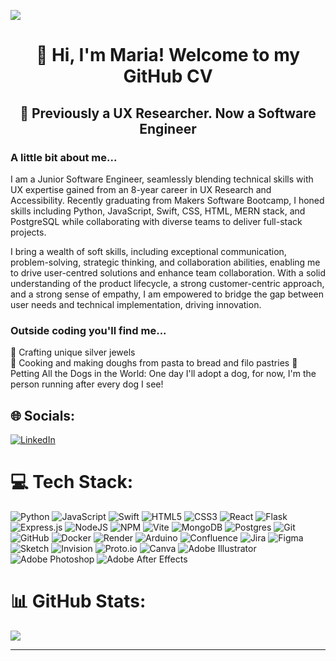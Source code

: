 [![](https://visitcount.itsvg.in/api?id=Maria-Basia&icon=0&color=10)](https://visitcount.itsvg.in)

<h1 align="center"> 💫 Hi, I'm Maria! Welcome to my GitHub CV </h1>

<h2 align="center"> 🦄 Previously a UX Researcher. Now a Software Engineer </h2>

### A little bit about me...

I am a Junior Software Engineer, seamlessly blending technical skills with UX expertise gained from an 8-year career in UX Research and Accessibility. Recently graduating from Makers Software Bootcamp, I honed skills including Python, JavaScript, Swift, CSS, HTML, MERN stack, and PostgreSQL while collaborating with diverse teams to deliver full-stack projects.

I bring a wealth of soft skills, including exceptional communication, problem-solving, strategic thinking, and collaboration abilities, enabling me to drive user-centred solutions and enhance team collaboration. With a solid understanding of the product lifecycle, a strong customer-centric approach, and a strong sense of empathy, I am empowered to bridge the gap between user needs and technical implementation, driving innovation.

### Outside coding you'll find me...

💍 Crafting unique silver jewels <br>
🍞 Cooking and making doughs from pasta to bread and filo pastries
🐶 Petting All the Dogs in the World: One day I'll adopt a dog, for now, I'm the person running after every dog I see!


## 🌐 Socials:
[![LinkedIn](https://img.shields.io/badge/LinkedIn-%230077B5.svg?logo=linkedin&logoColor=white)](https://www.linkedin.com/in/maria-basia) 

# 💻 Tech Stack:
![Python](https://img.shields.io/badge/python-3670A0?style=flat&logo=python&logoColor=ffdd54) ![JavaScript](https://img.shields.io/badge/javascript-%23323330.svg?style=flat&logo=javascript&logoColor=%23F7DF1E) ![Swift](https://img.shields.io/badge/swift-F54A2A?style=flat&logo=swift&logoColor=white) ![HTML5](https://img.shields.io/badge/html5-%23E34F26.svg?style=flat&logo=html5&logoColor=white) ![CSS3](https://img.shields.io/badge/css3-%231572B6.svg?style=flat&logo=css3&logoColor=white) ![React](https://img.shields.io/badge/react-%2320232a.svg?style=flat&logo=react&logoColor=%2361DAFB) ![Flask](https://img.shields.io/badge/flask-%23000.svg?style=flat&logo=flask&logoColor=white) ![Express.js](https://img.shields.io/badge/express.js-%23404d59.svg?style=flat&logo=express&logoColor=%2361DAFB) ![NodeJS](https://img.shields.io/badge/node.js-6DA55F?style=flat&logo=node.js&logoColor=white) ![NPM](https://img.shields.io/badge/NPM-%23CB3837.svg?style=flat&logo=npm&logoColor=white) ![Vite](https://img.shields.io/badge/vite-%23646CFF.svg?style=flat&logo=vite&logoColor=white) ![MongoDB](https://img.shields.io/badge/MongoDB-%234ea94b.svg?style=flat&logo=mongodb&logoColor=white) ![Postgres](https://img.shields.io/badge/postgres-%23316192.svg?style=flat&logo=postgresql&logoColor=white) ![Git](https://img.shields.io/badge/git-%23F05033.svg?style=flat&logo=git&logoColor=white) ![GitHub](https://img.shields.io/badge/github-%23121011.svg?style=flat&logo=github&logoColor=white) ![Docker](https://img.shields.io/badge/docker-%230db7ed.svg?style=flat&logo=docker&logoColor=white) ![Render](https://img.shields.io/badge/Render-%46E3B7.svg?style=flat&logo=render&logoColor=white) ![Arduino](https://img.shields.io/badge/-Arduino-00979D?style=flat&logo=Arduino&logoColor=white)  ![Confluence](https://img.shields.io/badge/confluence-%23172BF4.svg?style=flat&logo=confluence&logoColor=white) ![Jira](https://img.shields.io/badge/jira-%230A0FFF.svg?style=flat&logo=jira&logoColor=white) ![Figma](https://img.shields.io/badge/figma-%23F24E1E.svg?style=flat&logo=figma&logoColor=white) ![Sketch](https://img.shields.io/badge/Sketch-FFB387?style=flat&logo=sketch&logoColor=black) ![Invision](https://img.shields.io/badge/invision-FF3366?style=flat&logo=invision&logoColor=white) ![Proto.io](https://img.shields.io/badge/Proto.io-161637?style=flat&logo=proto.io&logoColor=00e5ff) ![Canva](https://img.shields.io/badge/Canva-%2300C4CC.svg?style=flat&logo=Canva&logoColor=white) ![Adobe Illustrator](https://img.shields.io/badge/adobe%20illustrator-%23FF9A00.svg?style=flat&logo=adobe%20illustrator&logoColor=white) ![Adobe Photoshop](https://img.shields.io/badge/adobe%20photoshop-%2331A8FF.svg?style=flat&logo=adobe%20photoshop&logoColor=white)   ![Adobe After Effects](https://img.shields.io/badge/Adobe%20After%20Effects-9999FF.svg?style=flat&logo=Adobe%20After%20Effects&logoColor=white)  
# 📊 GitHub Stats:
![](https://github-readme-stats.vercel.app/api/top-langs/?username=Maria-Basia&theme=vue&hide_border=false&include_all_commits=true&count_private=false&layout=compact)

---


<!-- Proudly created with GPRM ( https://gprm.itsvg.in ) -->
